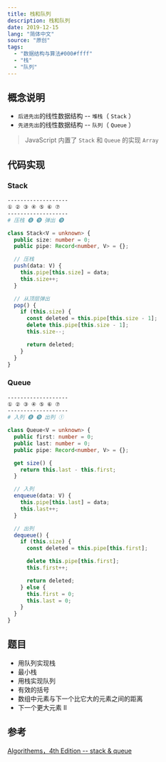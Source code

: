 ```yaml
---
title: 栈和队列
description: 栈和队列
date: 2019-12-15
lang: "简体中文"
source: "原创"
tags:
  - "数据结构与算法#000#ffff"
  - "栈"
  - "队列"
---
```


## 概念说明

- `后进先出`的线性数据结构 -- `堆栈`（ `Stack` ）
- `先进先出`的线性数据结构 -- `队列`（ `Queue` ）

> JavaScript 内置了 `Stack` 和 `Queue` 的实现 `Array`

## 代码实现

### Stack

```sh
-------------------
① ② ③ ④ ⑤ ⑥ ⑦
-------------------
# 压栈 ❽ ❾ 弹出 ❾
```

```ts
class Stack<V = unknown> {
  public size: number = 0;
  public pipe: Record<number, V> = {};

  // 压栈
  push(data: V) {
    this.pipe[this.size] = data;
    this.size++;
  }

  // 从顶层弹出
  pop() {
    if (this.size) {
      const deleted = this.pipe[this.size - 1];
      delete this.pipe[this.size - 1];
      this.size--;

      return deleted;
    }
  }
}
```

### Queue

```sh
-------------------
① ② ③ ④ ⑤ ⑥ ⑦
-------------------
# 入列 ❽ ❾ 出列 ①
```

```ts
class Queue<V = unknown> {
  public first: number = 0;
  public last: number = 0;
  public pipe: Record<number, V> = {};

  get size() {
    return this.last - this.first;
  }

  // 入列
  enqueue(data: V) {
    this.pipe[this.last] = data;
    this.last++;
  }

  // 出列
  dequeue() {
    if (this.size) {
      const deleted = this.pipe[this.first];

      delete this.pipe[this.first];
      this.first++;

      return deleted;
    } else {
      this.first = 0;
      this.last = 0;
    }
  }
}
```

## 题目

- 用队列实现栈
- 最小栈
- 用栈实现队列
- 有效的括号
- 数组中元素与下一个比它大的元素之间的距离
- 下一个更大元素 II

## 参考

[Algorithems，4th Edition -- stack & queue](https://algs4.cs.princeton.edu/13stacks/)
